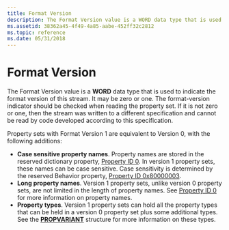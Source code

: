 ```yaml
---
title: Format Version
description: The Format Version value is a WORD data type that is used to indicate the format version of this stream.
ms.assetid: 38362a45-4f49-4a85-aabe-452ff32c2812
ms.topic: reference
ms.date: 05/31/2018
---
```


# Format Version

The Format Version value is a **WORD** data type that is used to indicate the format version of this stream. It may be zero or one. The format-version indicator should be checked when reading the property set. If it is not zero or one, then the stream was written to a different specification and cannot be read by code developed according to this specification.

Property sets with Format Version 1 are equivalent to Version 0, with the following additions:

-   **Case sensitive property names**. Property names are stored in the reserved dictionary property, [Property ID 0](/windows/desktop/Stg/reserved-property-identifiers). In version 1 property sets, these names can be case sensitive. Case sensitivity is determined by the reserved Behavior property, [Property ID 0x80000003](/windows/desktop/Stg/reserved-property-identifiers).
-   **Long property names**. Version 1 property sets, unlike version 0 property sets, are not limited in the length of property names. See [Property ID 0](/windows/desktop/Stg/reserved-property-identifiers) for more information on property names.
-   **Property types**. Version 1 property sets can hold all the property types that can be held in a version 0 property set plus some additional types. See the [**PROPVARIANT**](/windows/win32/api/propidlbase/ns-propidlbase-propvariant) structure for more information on these types.

 

 
